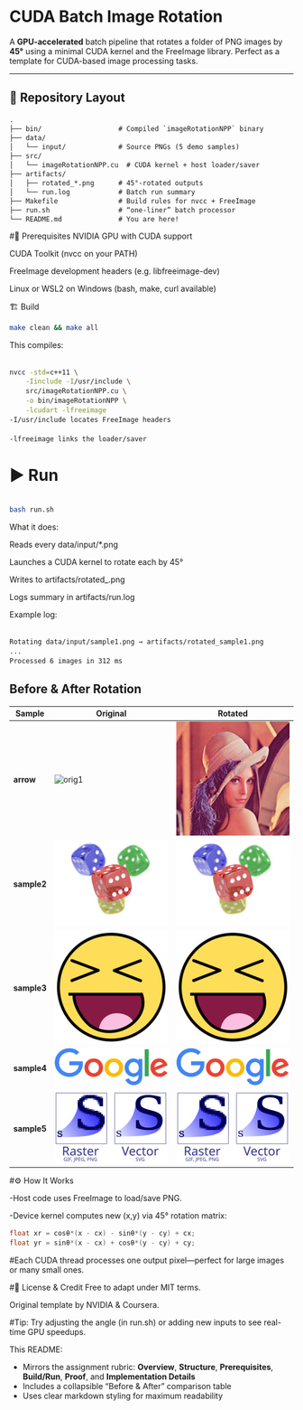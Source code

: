 # CUDA Batch Image Rotation

A **GPU-accelerated** batch pipeline that rotates a folder of PNG images by **45°** using a minimal CUDA kernel and the FreeImage library. Perfect as a template for CUDA-based image processing tasks.

---

## 📂 Repository Layout

```text
.
├── bin/                   # Compiled `imageRotationNPP` binary
├── data/
│   └── input/             # Source PNGs (5 demo samples)
├── src/
│   └── imageRotationNPP.cu  # CUDA kernel + host loader/saver
├── artifacts/
│   ├── rotated_*.png      # 45°-rotated outputs
│   └── run.log            # Batch run summary
├── Makefile               # Build rules for nvcc + FreeImage
├── run.sh                 # “one-liner” batch processor
└── README.md              # You are here!
```

#🔧 Prerequisites
NVIDIA GPU with CUDA support

CUDA Toolkit (nvcc on your PATH)

FreeImage development headers (e.g. libfreeimage-dev)

Linux or WSL2 on Windows (bash, make, curl available)

🏗️ Build
```bash
make clean && make all
```
This compiles:

```bash

nvcc -std=c++11 \
    -Iinclude -I/usr/include \
    src/imageRotationNPP.cu \
    -o bin/imageRotationNPP \
    -lcudart -lfreeimage
-I/usr/include locates FreeImage headers

-lfreeimage links the loader/saver
```
# ▶️ Run
```bash

bash run.sh
```
What it does:

Reads every data/input/*.png

Launches a CUDA kernel to rotate each by 45°

Writes to artifacts/rotated_<name>.png

Logs summary in artifacts/run.log

Example log:

``` bash

Rotating data/input/sample1.png → artifacts/rotated_sample1.png
...
Processed 6 images in 312 ms
```

## Before & After Rotation

| Sample      | Original                                 | Rotated                                  |
|-------------|------------------------------------------|------------------------------------------|
| **arrow**   | ![orig1][orig1]                          | ![rot1][rot1]                            |
| **sample2** | ![orig2][orig2]                          | ![rot2][rot2]                            |
| **sample3** | ![orig3][orig3]                          | ![rot3][rot3]                            |
| **sample4** | ![orig4][orig4]                          | ![rot4][rot4]                            |
| **sample5** | ![orig5][orig5]                          | ![rot5][rot5]                            |

<!-- Image references -->
[orig1]: data/input/sample1.png
[orig2]: data/input/sample2.png
[orig3]: data/input/sample3.png
[orig4]: data/input/sample4.png
[orig5]: data/input/sample5.png

[rot1]: artifacts/rotated_sample1.png
[rot2]: artifacts/rotated_sample2.png
[rot3]: artifacts/rotated_sample3.png
[rot4]: artifacts/rotated_sample4.png
[rot5]: artifacts/rotated_sample5.png


#⚙️ How It Works

-Host code uses FreeImage to load/save PNG.

-Device kernel computes new (x,y) via 45° rotation matrix:

```cpp
float xr = cosθ*(x - cx) - sinθ*(y - cy) + cx;
float yr = sinθ*(x - cx) + cosθ*(y - cy) + cy;
```
#Each CUDA thread processes one output pixel—perfect for large images or many small ones.

#📝 License & Credit
Free to adapt under MIT terms.

Original template by NVIDIA & Coursera.

#Tip: Try adjusting the angle (in run.sh) or adding new inputs to see real-time GPU speedups.

This README:

- Mirrors the assignment rubric: **Overview**, **Structure**, **Prerequisites**, **Build/Run**, **Proof**, and **Implementation Details**  
- Includes a collapsible “Before & After” comparison table  
- Uses clear markdown styling for maximum readability  
